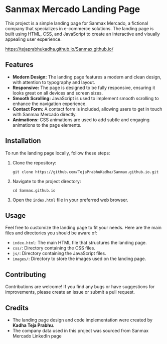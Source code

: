 # Sanmax Mercado Landing Page

This project is a simple landing page for Sanmax Mercado, a fictional company that specializes in e-commerce solutions. The landing page is built using HTML, CSS, and JavaScript to create an interactive and visually appealing user experience.

https://tejaprabhukadha.github.io/Sanmax.github.io/
## Features

- **Modern Design:** The landing page features a modern and clean design, with attention to typography and layout.
- **Responsive:** The page is designed to be fully responsive, ensuring it looks great on all devices and screen sizes.
- **Smooth Scrolling:** JavaScript is used to implement smooth scrolling to enhance the navigation experience.
- **Contact Form:** A contact form is included, allowing users to get in touch with Sanmax Mercado directly.
- **Animations:** CSS animations are used to add subtle and engaging animations to the page elements.

## Installation

To run the landing page locally, follow these steps:

1. Clone the repository:

   ```
   git clone https://github.com/TejaPrabhuKadha/Sanmax.github.io.git
   ```

2. Navigate to the project directory:

   ```
   cd Sanmax.github.io
   ```

3. Open the `index.html` file in your preferred web browser.

## Usage

Feel free to customize the landing page to fit your needs. Here are the main files and directories you should be aware of:

- `index.html`: The main HTML file that structures the landing page.
- `css/`: Directory containing the CSS files.
- `js/`: Directory containing the JavaScript files.
- `images/`: Directory to store the images used on the landing page.

## Contributing

Contributions are welcome! If you find any bugs or have suggestions for improvements, please create an issue or submit a pull request.



## Credits

- The landing page design and code implementation were created by **Kadha Teja Prabhu**.
- The company data used in this project was sourced from Sanmax Mercado LinkedIn page

